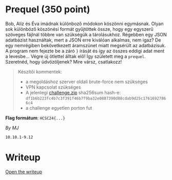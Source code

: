 # Prequel (350 point)
Bob, Alíz és Éva imádnak különboző módokon köszönni egymásnak. Olyan sok különböző köszönési formát gyűjtöttek össze, hogy egy egyszerű szöveges fájlnál többre van szükségük a tárolásukhoz. Régebben egy JSON adatbázist használtak, mert a JSON erre kiválóan alkalmas, nem igaz? De egy nemrégiben bekövetkezett áramszünet miatt megsérült az adatbázisuk. A program nem fejezte be a záró `}` írását és így az összes eddigi adat ment a levesbe... Végre új ötlettel álltak elő! Így született meg a `prequel`. Szeretnéd, hogy üdvözöljenek? Mire vársz, csatlakozz!

> Készítői kommentek:
>-  a megoldáshoz szerver oldali brute-force nem szükséges
>-  VPN kapcsolat szükséges
>-  A jelenlegi [challenge.zip](files/challenge.zip) sha256sum hash-e:
> `df1b6b223fc4b7c3f391f46b7f9ba32e0887390d88cdab9d25c17616927866c4`
>-  a challenge egyetlen porton fut

**Flag formátum**: `HCSC24{...}`

*By MJ*

`10.10.1-9.12`

# Writeup
[Open the writeup](WRITEUP.md)